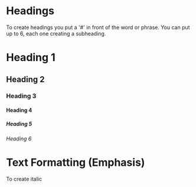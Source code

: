 # Headings
To create headings you put a '#' in front of the word or phrase. You can put up to 6, each one creating a subheading.

# Heading 1                  
## Heading 2
### Heading 3
#### Heading 4
##### Heading 5
###### Heading 6

# Text Formatting (Emphasis)
To create italic 
